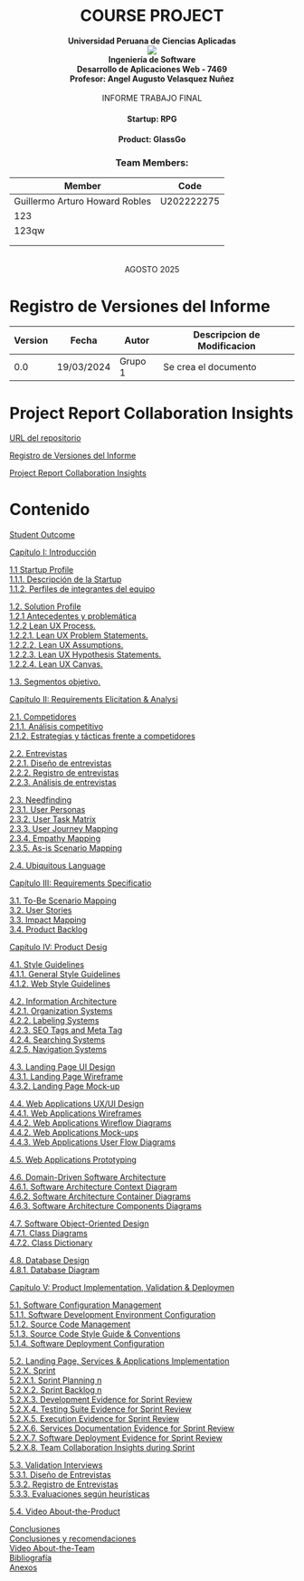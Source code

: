 ﻿# <center>COURSE PROJECT</center>

<p align="center">
    <strong>Universidad Peruana de Ciencias Aplicadas</strong><br>
    <img src="https://upload.wikimedia.org/wikipedia/commons/f/fc/UPC_logo_transparente.png"></img><br>
    <strong>Ingeniería de Software</strong><br>
    <strong>Desarrollo de Aplicaciones Web - 7469</strong><br>
    <strong>Profesor: Angel Augusto Velasquez Nuñez </strong><br>
    <br>INFORME TRABAJO FINAL
</p>

<center>

#### Startup: RPG
#### Product: GlassGo

</center>

### <center>Team  Members:</center>
<center>

| Member                         | Code       |
|--------------------------------|------------|
| Guillermo Arturo Howard Robles | U202222275 |
|    123                            |            |
|     123qw                           |            |
|                                |            |
|                                |            |

<br> AGOSTO 2025
</center>  

# Registro de Versiones del Informe
<center>

| Version | Fecha | Autor | Descripcion de Modificacion |
| ----------- | ----------- | ----------- | ----------- |
| 0.0 | 19/03/2024 |Grupo 1 |Se crea el documento |  

</center>

# Project Report Collaboration Insights
[URL del repositorio](https://www.example.com)

[Registro de Versiones del Informe](#registro-de-versiones-del-informe)

[Project Report Collaboration Insights](#project-report-collaboration-insights)


# Contenido

[Student Outcome](#student-outcome)

[Capítulo I: Introducción](#capítulo-i-introducción)

[1.1 Startup Profile](#11-startup-profile)  
[1.1.1. Descripción de la Startup](#111-descripción-de-la-startup)  
[1.1.2. Perfiles de integrantes del equipo](#112-perfiles-de-integrantes-del-equipo)

[1.2. Solution Profile](#12-solution-profile)  
[1.2.1 Antecedentes y problemática](#121-antecedentes-y-problemática)  
[1.2.2 Lean UX Process.](#122-lean-ux-process)  
[1.2.2.1. Lean UX Problem Statements.](#1221-lean-ux-problem-statements)  
[1.2.2.2. Lean UX Assumptions.](#1222-lean-ux-assumptions)  
[1.2.2.3. Lean UX Hypothesis Statements.](#1223-lean-ux-hypothesis-statements)  
[1.2.2.4. Lean UX Canvas.](#1224-lean-ux-canvas)

[1.3. Segmentos objetivo.](#13-segmentos-objetivo)

[Capítulo II: Requirements Elicitation & Analysi](#capítulo-ii-requirements-elicitation--analysis)

[2.1. Competidores](#21-competidores)  
[2.1.1. Análisis competitivo](#211-análisis-competitivo)  
[2.1.2. Estrategias y tácticas frente a competidores](#211-análisis-competitivo)

[2.2. Entrevistas](#22-entrevistas)  
[2.2.1. Diseño de entrevistas](#221-diseño-de-entrevistas)  
[2.2.2. Registro de entrevistas](#222-registro-de-entrevistas)  
[2.2.3. Análisis de entrevistas](#223-análisis-de-entrevistas)

[2.3. Needfinding](#23-needfinding)  
[2.3.1. User Personas](#231-user-personas)  
[2.3.2. User Task Matrix](#232-user-task-matrix)  
[2.3.3. User Journey Mapping](#233-user-journey-mapping)  
[2.3.4. Empathy Mapping](#234-empathy-mapping)  
[2.3.5. As-is Scenario Mapping](#235-as-is-scenario-mapping)

[2.4. Ubiquitous Language](#24-ubiquitous-language)

[Capítulo III: Requirements Specificatio](#capítulo-iii-requirements-specification)

[3.1. To-Be Scenario Mapping](#31-to-be-scenario-mapping)    
[3.2. User Stories](#32-user-stories)  
[3.3. Impact Mapping](#33-impact-mapping)  
[3.4. Product Backlog](#34-product-backlog)

[Capítulo IV: Product Desig](#capítulo-iv-product-design)

[4.1. Style Guidelines](#41-style-guidelines)  
[4.1.1. General Style Guidelines](#411-general-style-guidelines)  
[4.1.2. Web Style Guidelines](#412-web-style-guidelines)

[4.2. Information Architecture](#42-information-architecture)  
[4.2.1. Organization Systems](#421-organization-systems)  
[4.2.2. Labeling Systems](#422-labeling-systems)  
[4.2.3. SEO Tags and Meta Tag](#423-seo-tags-and-meta-tags)  
[4.2.4. Searching Systems](#424-searching-systems)   
[4.2.5. Navigation Systems](#425-navigation-systems)

[4.3. Landing Page UI Design](#43-landing-page-ui-design)   
[4.3.1. Landing Page Wireframe](#431-landing-page-wireframe)  
[4.3.2. Landing Page Mock-up](#432-landing-page-mock-up)

[4.4. Web Applications UX/UI Design](#44-web-applications-uxui-design)  
[4.4.1. Web Applications Wireframes](#441-web-applications-wireframes)  
[4.4.2. Web Applications Wireflow Diagrams](#442-web-applications-wireflow-diagrams)  
[4.4.2. Web Applications Mock-ups](#442-web-applications-mock-ups)   
[4.4.3. Web Applications User Flow Diagrams](#443-web-applications-user-flow-diagrams)

[4.5. Web Applications Prototyping](#45-web-applications-prototyping)

[4.6. Domain-Driven Software Architecture](#46-domain-driven-software-architecture)  
[4.6.1. Software Architecture Context Diagram](#461-software-architecture-context-diagram)  
[4.6.2. Software Architecture Container Diagrams](#462-software-architecture-container-diagrams)  
[4.6.3. Software Architecture Components Diagrams](#463-software-architecture-components-diagrams)

[4.7. Software Object-Oriented Design](#47-software-object-oriented-design)  
[4.7.1. Class Diagrams](#471-class-diagrams)  
[4.7.2. Class Dictionary](#472-class-dictionary)

[4.8. Database Design](#48-database-design)  
[4.8.1. Database Diagram](#481-database-diagram)

[Capítulo V: Product Implementation, Validation & Deploymen](#capítulo-v-product-implementation-validation--deployment)

[5.1. Software Configuration Management](#51-software-configuration-management)  
[5.1.1. Software Development Environment Configuration](#511-software-development-environment-configuration)  
[5.1.2. Source Code Management](#512-source-code-management)  
[5.1.3. Source Code Style Guide & Conventions](#513-source-code-style-guide--conventions)  
[5.1.4. Software Deployment Configuration](#514-software-deployment-configuration)

[5.2. Landing Page, Services & Applications Implementation](#52-landing-page-services--applications-implementation)  
[5.2.X. Sprint ](#52x-sprint-n)  
[5.2.X.1. Sprint Planning n](#52x1-sprint-planning-n)  
[5.2.X.2. Sprint Backlog n](#52x2-sprint-backlog-n)  
[5.2.X.3. Development Evidence for Sprint Review](#52x3-development-evidence-for-sprint-review)  
[5.2.X.4. Testing Suite Evidence for Sprint Review](#52x4-testing-suite-evidence-for-sprint-review)  
[5.2.X.5. Execution Evidence for Sprint Review](#52x5-execution-evidence-for-sprint-review)  
[5.2.X.6. Services Documentation Evidence for Sprint Review](#52x6-services-documentation-evidence-for-sprint-review)  
[5.2.X.7. Software Deployment Evidence for Sprint Review](#52x7-software-deployment-evidence-for-sprint-review)  
[5.2.X.8. Team Collaboration Insights during Sprint](#52x8-team-collaboration-insights-during-sprint)

[5.3. Validation Interviews](#53-validation-interviews)  
[5.3.1. Diseño de Entrevistas](#531-diseño-de-entrevistas)  
[5.3.2. Registro de Entrevistas](#532-registro-de-entrevistas)  
[5.3.3. Evaluaciones según heurísticas](#533-evaluaciones-según-heurísticas)

[5.4. Video About-the-Product](#54-video-about-the-product)

[Conclusiones](#conclusiones)  
[Conclusiones y recomendaciones](#conclusiones-y-recomendaciones)  
[Video About-the-Team](#video-about-the-team)  
[Bibliografía](#bibliografía)  
[Anexos](#anexos) 
